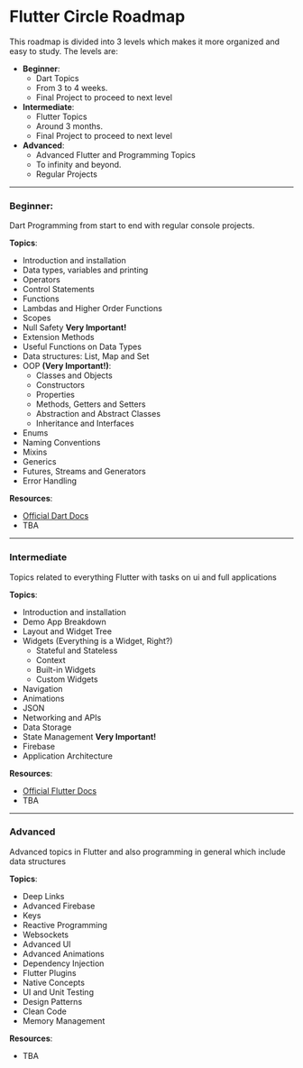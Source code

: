 ﻿# Flutter Circle Roadmap
This roadmap is divided into 3 levels which makes it more organized and easy to study. The levels are:

 - **Beginner**:
    - Dart Topics
    - From 3 to 4 weeks.
    - Final Project to proceed to next level
 - **Intermediate**:
    - Flutter Topics
    - Around 3 months.
    - Final Project to proceed to next level
 - **Advanced**:
    - Advanced Flutter and Programming Topics
    - To infinity and beyond.
    - Regular Projects
---
### Beginner:
Dart Programming from start to end with regular console projects.

**Topics**:
 - Introduction and installation
 - Data types, variables and printing
 - Operators
 - Control Statements
 - Functions
 - Lambdas and Higher Order Functions
 - Scopes
 - Null Safety **Very Important!**
 - Extension Methods
 - Useful Functions on Data Types
 - Data structures: List, Map and Set
 - OOP **(Very Important!)**:
   - Classes and Objects
   - Constructors
   - Properties
   - Methods, Getters and Setters
   - Abstraction and Abstract Classes
   - Inheritance and Interfaces
- Enums
- Naming Conventions
- Mixins
- Generics
- Futures, Streams and Generators
- Error Handling

**Resources**:
 - [Official Dart Docs](https://dart.dev/guides)
 - TBA
---
### Intermediate
Topics related to everything Flutter with tasks on ui and full applications

**Topics**:
 - Introduction and installation
 - Demo App Breakdown
 - Layout and Widget Tree
 - Widgets (Everything is a Widget, Right?)
   - Stateful and Stateless
   - Context
   - Built-in Widgets
   - Custom Widgets
 - Navigation
 - Animations
 - JSON
 - Networking and APIs
 - Data Storage
 - State Management **Very Important!**
 - Firebase
 - Application Architecture

**Resources**:
 - [Official Flutter Docs](https://docs.flutter.dev/)
 - TBA
 ---
### Advanced
Advanced topics in Flutter and also programming in general which include data structures 

**Topics**:
 - Deep Links
 - Advanced Firebase
 - Keys
 - Reactive Programming
 - Websockets
 - Advanced UI
 - Advanced Animations
 - Dependency Injection
 - Flutter Plugins
 - Native Concepts
 - UI and Unit Testing
 - Design Patterns
 - Clean Code
 - Memory Management

**Resources**:
 - TBA
